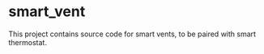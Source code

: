 # smart_vent

This project contains source code for smart vents, to be paired with 
smart thermostat.
